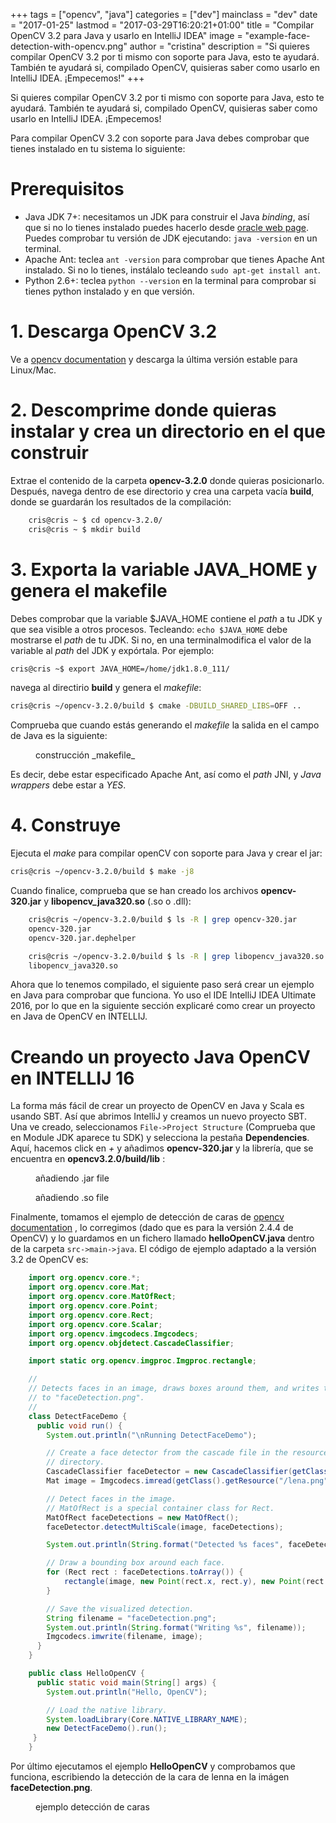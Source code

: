 +++
tags = ["opencv", "java"]
categories = ["dev"]
mainclass = "dev"
date = "2017-01-25"
lastmod = "2017-03-29T16:20:21+01:00"
title = "Compilar OpenCV 3.2 para Java y usarlo en IntelliJ IDEA"
image = "example-face-detection-with-opencv.png"
author = "cristina"
description = "Si quieres compilar OpenCV 3.2 por ti mismo con soporte para Java, esto te ayudará. También te ayudará si, compilado OpenCV, quisieras saber como usarlo en IntelliJ IDEA. ¡Empecemos!"
+++

Si quieres compilar OpenCV 3.2 por ti mismo con soporte para Java, esto te ayudará. También te ayudará si, compilado OpenCV, quisieras saber como usarlo en IntelliJ IDEA. ¡Empecemos!

Para compilar OpenCV 3.2 con soporte para Java debes comprobar que tienes instalado en tu sistema lo siguiente:

# Prerequisitos

 - Java JDK 7+: necesitamos un JDK para construir el Java _binding_, así que si no lo tienes instalado puedes hacerlo desde [oracle web page](http://www.oracle.com/technetwork/java/javase/downloads/index.html "www.oracle.com"). Puedes comprobar tu versión de JDK ejecutando: `java -version`  en un terminal.
 - Apache Ant: teclea `ant -version` para comprobar que tienes Apache Ant instalado. Si no lo tienes, instálalo tecleando `sudo apt-get install ant`.
 - Python 2.6+: teclea `python --version` en la terminal para comprobar si tienes python instalado y en que versión.

<!--more--><!--ad-->

# 1. Descarga OpenCV 3.2

 Ve a [opencv documentation](http://opencv.org/ "opencv.org") y descarga la última versión estable para Linux/Mac.

# 2. Descomprime donde quieras instalar y crea un directorio en el que construir

Extrae el contenido de la carpeta **opencv-3.2.0** donde quieras posicionarlo. Después, navega dentro de ese directorio y crea una carpeta vacía **build**, donde se guardarán los resultados de la compilación:

```bash
    cris@cris ~ $ cd opencv-3.2.0/
    cris@cris ~ $ mkdir build
```

# 3. Exporta la variable JAVA_HOME y genera el makefile

Debes comprobar que la variable $JAVA_HOME contiene el _path_ a tu JDK y que sea visible a otros procesos. Tecleando: `echo $JAVA_HOME` debe mostrarse el _path_ de tu JDK. Si no, en una terminalmodifica el valor de la variable al _path_ del JDK y expórtala. Por ejemplo:

```bash
cris@cris ~$ export JAVA_HOME=/home/jdk1.8.0_111/
```

navega al directirio **build** y genera el _makefile_:

```bash
cris@cris ~/opencv-3.2.0/build $ cmake -DBUILD_SHARED_LIBS=OFF ..
```

Comprueba que cuando estás generando el _makefile_ la salida en el campo de Java es la siguiente:
<figure>
    <amp-img sizes="(min-width: 983px) 983px, 100vw" on="tap:lightbox1" role="button" tabindex="0" layout="responsive" src="/img/output-build-makefiles-opencv-java.png" title="" alt="" width="983px" height="164px"></amp-img>
    <figcaption>construcción _makefile_</figcaption>
</figure>

Es decir, debe estar especificado Apache Ant, así como el _path_ JNI, y _Java wrappers_ debe estar a _YES_.

# 4. Construye

Ejecuta el  _make_ para compilar openCV con soporte para Java y crear el jar:

```bash
cris@cris ~/opencv-3.2.0/build $ make -j8
```

Cuando finalice, comprueba que se han creado los archivos **opencv-320.jar** y **libopencv_java320.so** (.so o .dll):

```bash
    cris@cris ~/opencv-3.2.0/build $ ls -R | grep opencv-320.jar
    opencv-320.jar
    opencv-320.jar.dephelper

    cris@cris ~/opencv-3.2.0/build $ ls -R | grep libopencv_java320.so
    libopencv_java320.so
```

Ahora que lo tenemos compilado, el siguiente paso será crear un ejemplo en Java para comprobar que funciona. Yo uso el IDE IntelliJ IDEA Ultimate 2016, por lo que en la siguiente sección explicaré como crear un proyecto en Java de OpenCV en INTELLIJ.

# Creando un proyecto Java OpenCV en INTELLIJ 16

 La forma más fácil de crear un proyecto de OpenCV en Java y Scala es usando SBT.
 Así que abrimos IntelliJ y creamos un nuevo proyecto SBT. Una ve creado, seleccionamos `File->Project Structure`  (Comprueba que en Module JDK aparece tu SDK)
 y selecciona la pestaña **Dependencies**. Aquí, hacemos click en _+_ y añadimos **opencv-320.jar** y la librería, que se encuentra en **opencv3.2.0/build/lib** :

<figure>
    <amp-img sizes="(min-width: 1022px) 1022px, 100vw" on="tap:lightbox1" role="button" tabindex="0" layout="responsive" src="/img/adding-Opencv-jar-to-IntelliJ-project.png" title="" alt="" width="1022px" height="341px"></amp-img>
    <figcaption>añadiendo .jar file</figcaption>
</figure>

<figure>
    <amp-img sizes="(min-width: 734px) 734px, 100vw" on="tap:lightbox1" role="button" tabindex="0" layout="responsive" src="/img/adding-libpath-to-intelliJ-project.png" title="" alt="" width="734px" height="291px"></amp-img>
<figcaption>añadiendo .so file</figcaption>
</figure>


Finalmente, tomamos el ejemplo de detección de caras de [opencv documentation](http://docs.opencv.org/2.4.4-beta/doc/tutorials/introduction/desktop_java/java_dev_intro.html "docs.opencv.org") , lo corregimos (dado que es para la versión 2.4.4 de OpenCV) y lo guardamos en un fichero llamado **helloOpenCV.java** dentro de la carpeta `src->main->java`.  El código de ejemplo adaptado a la versión 3.2 de OpenCV es:

```java
    import org.opencv.core.*;
    import org.opencv.core.Mat;
    import org.opencv.core.MatOfRect;
    import org.opencv.core.Point;
    import org.opencv.core.Rect;
    import org.opencv.core.Scalar;
    import org.opencv.imgcodecs.Imgcodecs;
    import org.opencv.objdetect.CascadeClassifier;

    import static org.opencv.imgproc.Imgproc.rectangle;

    //
    // Detects faces in an image, draws boxes around them, and writes the results
    // to "faceDetection.png".
    //
    class DetectFaceDemo {
      public void run() {
        System.out.println("\nRunning DetectFaceDemo");

        // Create a face detector from the cascade file in the resources
        // directory.
        CascadeClassifier faceDetector = new CascadeClassifier(getClass().getResource("/lbpcascade_frontalface.xml").getPath());
        Mat image = Imgcodecs.imread(getClass().getResource("/lena.png").getPath());

        // Detect faces in the image.
        // MatOfRect is a special container class for Rect.
        MatOfRect faceDetections = new MatOfRect();
        faceDetector.detectMultiScale(image, faceDetections);

        System.out.println(String.format("Detected %s faces", faceDetections.toArray().length));

        // Draw a bounding box around each face.
        for (Rect rect : faceDetections.toArray()) {
            rectangle(image, new Point(rect.x, rect.y), new Point(rect.x + rect.width, rect.y + rect.height), new Scalar(0, 255, 0));
        }

        // Save the visualized detection.
        String filename = "faceDetection.png";
        System.out.println(String.format("Writing %s", filename));
        Imgcodecs.imwrite(filename, image);
      }
    }

    public class HelloOpenCV {
      public static void main(String[] args) {
        System.out.println("Hello, OpenCV");

        // Load the native library.
        System.loadLibrary(Core.NATIVE_LIBRARY_NAME);
        new DetectFaceDemo().run();
     }
    }
```

Por último ejecutamos el ejemplo **HelloOpenCV** y comprobamos que funciona, escribiendo la detección de la cara de lenna en la imágen **faceDetection.png**.

<figure>
    <amp-img sizes="(min-width: 531px) 531px, 100vw" on="tap:lightbox1" role="button" tabindex="0" layout="responsive" src="/img/example-face-detection-with-opencv.png" title="" alt="" width="531px" height="528px"></amp-img>
    <figcaption>ejemplo detección de caras</figcaption>
</figure>
